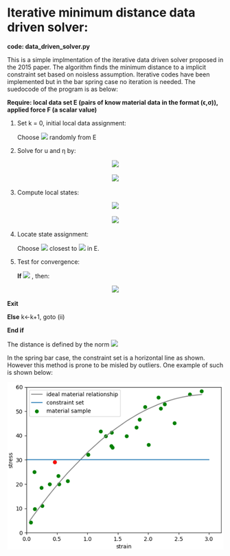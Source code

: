 # Iterative minimum distance data driven solver:

**code: data_driven_solver.py**

This is a simple implmentation of the iterative data driven solver proposed  in the 2015 paper. The algorithm finds the minimum distance to a implicit constraint set based on noisless assumption. Iterative codes have been implemented but in the bar spring case no iteration is needed. The suedocode of the program is as below:

__Require: local data set E (pairs of know material data in the format (ϵ,σ)), applied force F (a scalar value)__

1.  Set k = 0, initial local data assignment:

	Choose <img src="https://render.githubusercontent.com/render/math?math=(\epsilon^{*},\sigma^{*})">
  randomly from E
  
2.  Solve for u and η by:
  <p align="center">
  <img src="https://render.githubusercontent.com/render/math?math=u^{k} = \epsilon^{*k}L_0 + \frac f k">
  </p>
  <p align="center">
  <img src="https://render.githubusercontent.com/render/math?math=\eta^k = \frac 1 C (\frac{f}{A}-\sigma^{*k})">
  </p> 
  
3.  Compute local states:
  <p align="center">
  <img src="https://render.githubusercontent.com/render/math?math=\epsilon^k=\frac 1 L_0 *(u^k-\frac{f}{k})">
  </p>
  <p align="center">
  <img src="https://render.githubusercontent.com/render/math?math=\sigma^k=\sigma^(*k)+\frac{C\eta^k}{L_0}">
  </p>
  
4.  Locate state assignment:

	Choose <img src="https://render.githubusercontent.com/render/math?math=(\epsilon^{*(k%2B 1)},\sigma^{*(k%2B 1)})">
  closest to <img src="https://render.githubusercontent.com/render/math?math=(\epsilon^{*},\sigma^{*})"> in E.
  
5.  Test for convergence:

	__If__ <img src="https://render.githubusercontent.com/render/math?math=(\epsilon^{*(k%2B 1)},\sigma^{*(k%2B 1)})=(\epsilon^{*},\sigma^{*})">
  , then:
  <p align="center">
  <img src="https://render.githubusercontent.com/render/math?math=u = u^k , (\epsilon,\sigma) = (\epsilon^{*},\sigma^{*})">
  </p>
  
  __Exit__
  
  __Else__
  k←k+1, goto (ii)

  __End if__
	
The distance is defined by the norm <img src="https://render.githubusercontent.com/render/math?math=(\frac{1}{2}C(\epsilon-\epsilon^*)^2%2B\frac{1}{2C}(\sigma-\sigma^*)^2 )^{\frac{1}{2}}">

In the spring bar case, the constraint set is a horizontal line as shown. However this method is prone to be misled by outliers. One example of such is shown below:

![alt text](parasolver_outlier.png)
